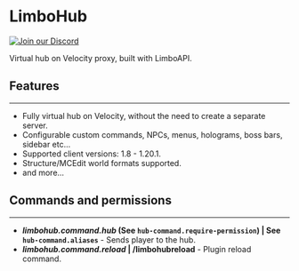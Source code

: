 # LimboHub

[![Join our Discord](https://img.shields.io/discord/775778822334709780.svg?logo=discord&label=Discord)](https://ely.su/discord)

Virtual hub on Velocity proxy, built with LimboAPI.

## Features

---

 - Fully virtual hub on Velocity, without the need to create a separate server.
 - Configurable custom commands, NPCs, menus, holograms, boss bars, sidebar etc...
 - Supported client versions: 1.8 - 1.20.1.
 - Structure/MCEdit world formats supported.
 - and more...

## Commands and permissions

---

- ***limbohub.command.hub* (See `hub-command.require-permission`) | See `hub-command.aliases`** - Sends player to the hub.
- ***limbohub.command.reload* | /limbohubreload** - Plugin reload command.